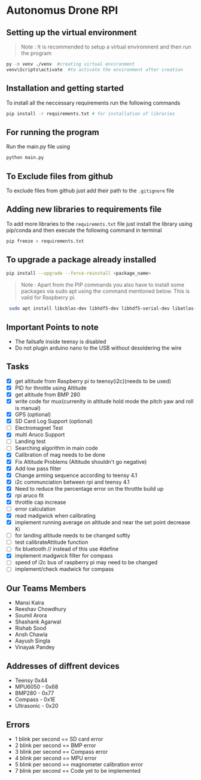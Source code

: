 # Autonomus Drone RPI

## Setting up the virtual environment

> Note : It is recommended to setup a virtual environment and then run the program
```bash
py -m venv ./venv  #creating virtual environment
venv\Scripts\activate  #to activate the environment after creation
```

## Installation and getting started

To install all the neccessary requirements run the following commands

```bash
pip install -r requirements.txt # for installation of libraries
```

## For running the program

Run the main.py file using

```bash
python main.py
```

## To Exclude files from github

To exclude files from github just add their path to the `.gitignore` file

## Adding new libraries to requirements file

To add more libraries to the `requiremnts.txt` file just install the library using pip/conda and then execute the following command in terminal

```bash
pip freeze > requirements.txt
```
## To upgrade a package already installed

```bash
pip install --upgrade --force-reinstall <package_name>
```

> Note : Apart from the PIP commands you also have to install some packages via sudo apt using the command mentioned below. This is valid for Raspberry pi.

```bash
 sudo apt install libcblas-dev libhdf5-dev libhdf5-serial-dev libatlas-base-dev libjasper-dev 
 ```

## Important Points to note
- The failsafe inside teensy is disabled
- Do not plugin arduino nano to the USB without desoldering the wire

## Tasks

- [X] get altitude from Raspberry pi to teensy(i2c)(needs to be used)
- [X] PID for throttle using Altitude
- [X] get altitude from BMP 280
- [X] write code for mux(currenlty in altitude hold mode the pitch yaw and roll is manual)
- [X] GPS (optional)
- [X] SD Card Log Support (optional)
- [ ] Electromagnet Test
- [X] multi Aruco Support
- [ ] Landing test
- [ ] Searching algorithm in main code
- [X] Calibration of mag needs to be done
- [X] Fix Altitude Problems (Altitude shouldn't go negative)
- [X] Add low pass filter
- [X] Change arming sequence according to teensy 4.1
- [x] i2c communciation between rpi and teensy 4.1
- [X] Need to reduce the percentage error on the throttle build up
- [x] rpi aruco fit
- [X] throttle cap increase
- [ ] error calculation
- [x] read madgwick when calibrating
- [x] implement running average on altitude and near the set point decrease Ki
- [ ] for landing altitude needs to be changed softly
- [ ] test calibrateAttitude function
- [ ] fix bluetooth // instead of this use #define
- [x] implement madgwick filter for compass
- [ ] speed of i2c bus of raspberry pi may need to be changed
- [ ] implement/check madwick for compass
## Our Teams Members

- Mansi Kalra
- Reeshav Chowdhury
- Soumil Arora
- Shashank Agarwal
- Rishab Sood
- Ansh Chawla
- Aayush Singla
- Vinayak Pandey

## Addresses of diffrent devices

- Teensy 0x44
- MPU6050 - 0x68
- BMP280 - 0x77
- Compass - 0x1E
- Ultrasonic - 0x20

## Errors

- 1 blink per second == SD card error
- 2 blink per second == BMP error
- 3 blink per second == Compass error
- 4 blink per second == MPU error
- 5 blink per second == magnometer calibration error
- 7 blink per second == Code yet to be implemented
